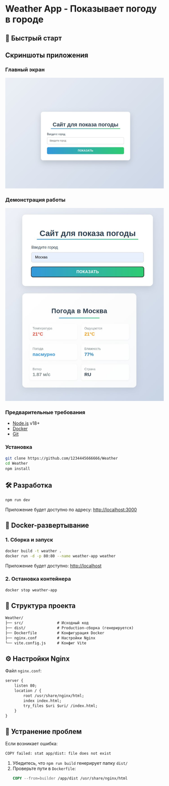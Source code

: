 # Weather App - Показывает погоду в городе

## 🚀 Быстрый старт

## Скриншоты приложения

### Главный экран
![Главный экран приложения](./public/readme/home.jpg "Главный экран приложения")

### Демонстрация работы
![Демо работы](./public/readme/request.jpg "Демо работы")


### Предварительные требования
- [Node.js](https://nodejs.org/) v18+
- [Docker](https://www.docker.com/)
- [Git](https://git-scm.com/)

### Установка
```bash
git clone https://github.com/1234445666666/Weather
cd Weather
npm install
```

## 🛠 Разработка
```bash
npm run dev
```
Приложение будет доступно по адресу: [http://localhost:3000](http://localhost:3000)

## 🐳 Docker-развертывание

### 1. Сборка и запуск
```bash
docker build -t weather .
docker run -d -p 80:80 --name weather-app weather
```
Приложение будет доступно: [http://localhost](http://localhost)

### 2. Остановка контейнера
```bash
docker stop weather-app
```

## 📁 Структура проекта
```
Weather/
├── src/               # Исходный код
├── dist/              # Production-сборка (генерируется)
├── Dockerfile         # Конфигурация Docker
├── nginx.conf         # Настройки Nginx
└── vite.config.js     # Конфиг Vite
```

## ⚙️ Настройки Nginx
Файл `nginx.conf`:
```nginx
server {
    listen 80;
    location / {
        root /usr/share/nginx/html;
        index index.html;
        try_files $uri $uri/ /index.html;
    }
}
```

## 🔧 Устранение проблем
Если возникает ошибка:
```bash
COPY failed: stat app/dist: file does not exist
```
1. Убедитесь, что `npm run build` генерирует папку `dist/`
2. Проверьте пути в `Dockerfile`:
   ```dockerfile
   COPY --from=builder /app/dist /usr/share/nginx/html
   ```
